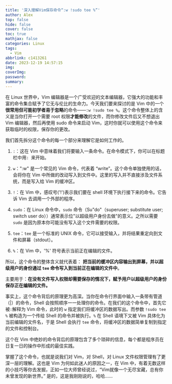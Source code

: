 ```yaml
---
title: '深入理解Vim保存命令“:w !sudo tee %”'
author: Alex
top: false
hide: false
cover: false
toc: true
mathjax: false
categories: Linux
tags:
  - Vim
abbrlink: c1413261
date: 2023-12-19 14:57:15
img:
coverImg:
password:
summary:
---
```


在 Linux 世界中，Vim 编辑器是一个广受欢迎的文本编辑器，它强大的功能和丰富的命令集合赋予了它无与伦比的生命力。今天我们要来探讨的是 Vim 中的一个**很常用但可能初学者易于忽略**的命令——`:w !sudo tee %`。这个命令整体上的含义是当你打开一个需要 root 权限**才能修改**的文件，而你修改文件后又不想退出 Vim 编辑器，然后再使用 sudo 命令来启动 Vim，这时你就可以使用这个命令来获取临时的权限，保存你的更改。

我们首先拆分这个命令的每一个部分来理解它是如何工作的。

1. `:`：这在 Vim 中意味着我们将要输入一条命令。在命令模式下，你可以在标题栏中用`: `来开始。

2. `w`：":w" 是一个常见的 Vim 命令，代表着 “write”。这个命令单独使用的话，会将你在 Vim 中所做的改动写入到文件中。这里的写入并不直接涉及文件系统，而是写入给 Vim 的缓冲区。

3. `!`：在 Vim 中，感叹号('!')表示我们要在 shell 环境下执行接下来的命令。它告诉 Vim 去调用一个外部的程序。

4. `sudo`：在 Linux 命令中，`sudo` 命令（Su"do"（superuser; substitute user; switch user do））通常表示位"以超级用户身份去做"的意义。之所以需要 `sudo` 是因为原本你可能没有写入这个文件需要的权限。

5. `tee`：`tee` 是一个标准的 UNIX 命令，它可以接受输入，并将结果重定向到文件和屏幕（stdout）。

6. `%`：在 Vim 中，'%' 符号表示当前正在编辑的文件。

所以，这个命令的整体含义就代表着： **把当前的缓冲区内容输出到屏幕，并以超级用户的身份通过 `tee` 命令写入到当前正在编辑的文件中**。

主要用于：**在没有文件写入权限却需要保存的情况下，赋予用户以超级用户的身份保存正在编辑的文件。**

事实上，这个命令背后的原理更为高深。当你在命令行界面中输入一条带有管道（|）的命令，Shell 会按照顺序一一处理你的命令。在我们的这个命令中，首先它被`:`解释为 Vim 命令，此时的 `w`  指定我们将缓冲区的数据写出。而参数 `!sudo tee %` 被构造为一个传给 Shell 的命令并被执行。`%` 在 Shell 语境下又被 Vim 具体化为当前编辑的文件名，于是 Shell 会执行 `tee` 命令，将缓冲区的数据简单复制到指定的文件和控制台。

这个在 Vim 中绝妙的命令背后的原理包含了多个琐碎的信息，每个都是程序员在日复一日的操作中形成的最佳实践。

掌握了这个命令，也就是说我们对 Vim，对 Shell，对 Linux 文件权限管理有了更深一层的理解。这也是 Vim 为何如此迷人的原因之一，在 Vim 中，有着无数这样的小技巧等你去发掘，正如一位大师曾经说过，“Vim就像一个无尽宝藏，总有你未曾发现的新世界。” 是的，这是我刚刚说的，哈哈……